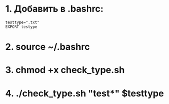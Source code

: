 # 1. Добавить в .bashrc:
```
testtype=".txt"
EXPORT testype
```

# 2. source ~/.bashrc

# 3. chmod +x check_type.sh

# 4. ./check_type.sh "test*" $testtype
